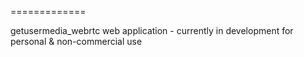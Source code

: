 =============

getusermedia_webrtc web application - currently in development for personal & non-commercial use
